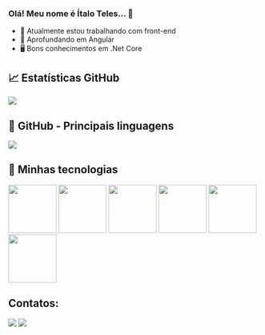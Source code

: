 ### Olá! Meu nome é Ítalo Teles... 👋

- 🔭 Atualmente estou trabalhando com front-end
- 🌱 Aprofundando em Angular
- 🖥️ Bons conhecimentos em .Net Core
  
## 📈 **Estatísticas GitHub**
<a href="https://github.com/italoteles">
 <img align="center" src="https://github-readme-stats.vercel.app/api?username=italoteles&show_icons=true&theme=radical"/>
</a>


## 🎯 **GitHub - Principais linguagens**

<a href="https://github.com/italoteles">
  <img align="center" src="https://github-readme-stats.vercel.app/api/top-langs/?username=italoteles&layout=compact&langs_count=7&theme=dark" />
</a>

## 🚀 Minhas tecnologias

<div>
<img src="https://cdn.jsdelivr.net/gh/devicons/devicon/icons/angularjs/angularjs-original.svg" style="height:6rem;width:6rem" />
<img src="https://cdn.jsdelivr.net/gh/devicons/devicon/icons/dotnetcore/dotnetcore-original.svg" style="height:6rem;width:6rem" />
<img src="https://cdn.jsdelivr.net/gh/devicons/devicon/icons/microsoftsqlserver/microsoftsqlserver-plain-wordmark.svg" style="height:6rem;width:6rem" />
<img src="https://cdn.jsdelivr.net/gh/devicons/devicon/icons/html5/html5-original-wordmark.svg" style="height:6rem;width:6rem"/>
<img src="https://cdn.jsdelivr.net/gh/devicons/devicon/icons/css3/css3-original-wordmark.svg" style="height:6rem;width:6rem"/>
<img src="https://cdn.jsdelivr.net/gh/devicons/devicon/icons/sass/sass-original.svg" style="height:6rem;width:6rem"/>
          
          
          
            
</div>
          
          
          
          


## Contatos:

<div>
<a href="https://www.linkedin.com/in/italopteles" target="_blank"><img src="https://img.shields.io/badge/-LinkedIn-%230077B5?style=for-the-badge&logo=linkedin&logoColor=white" target="_blank"></a>   
 <a href="https://www.github.com/italoteles" target="_blank"><img src="https://img.shields.io/badge/GitHub-100000?style=for-the-badge&logo=github&logoColor=white" target="_blank"></a> 
</div>
